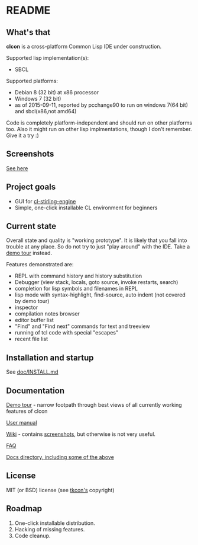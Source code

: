 # README #

## What's that
**clcon** is a cross-platform Common Lisp IDE under construction.

Supported lisp implementation(s):

- SBCL

Supported platforms: 

- Debian 8 (32 bit) at x86 processor
- Windows 7 (32 bit)
- as of 2015-09-11, reported by pcchange90 to run on windows 7(64 bit) and sbcl(x86,not amd64)

Code is completely platform-independent and should run on other platforms too. Also it might run on other lisp implmentations, though I don't remember. Give it a try :) 

## Screenshots
[See here](https://bitbucket.org/budden/clcon/wiki/Screenshots)

## Project goals
- GUI for [cl-stirling-engine](https://bitbucket.org/budden/cl-stirling-engine)
- Simple, one-click installable CL environment for beginners

## Current state
Overall state and quality is "working prototype".
It is likely that you fall into trouble at any place. 
So do not try to just "play around" with the IDE. Take
a [demo tour](doc/demo-tour.md) instead.

Features demonstrated are: 

- REPL with command history and history substitution
- Debugger (view stack, locals, goto source, invoke restarts, search)
- completion for lisp symbols and filenames in REPL
- lisp mode with syntax-highlight, find-source, auto indent (not covered by demo tour)
- inspector 
- compilation notes browser
- editor buffer list
- "Find" and "Find next" commands for text and treeview
- running of tcl code with special "escapes"
- recent file list

## Installation and startup
See [doc/INSTALL.md](https://bitbucket.org/budden/clcon/src/default/doc/INSTALL.md)

## Documentation

[Demo tour](doc/demo-tour.md) - narrow footpath through best views of all currently working features of clcon

[User manual](https://bitbucket.org/budden/clcon/src/default/doc/user-manual.md)

[Wiki](https://bitbucket.org/budden/clcon/wiki/) - contains [screenshots](https://bitbucket.org/budden/clcon/wiki/Screenshots), but otherwise is not very useful.  

[FAQ](https://bitbucket.org/budden/clcon/src/default/doc/FAQ.md)

[Docs directory, including some of the above](https://bitbucket.org/budden/clcon/src/default/doc/)

## License
MIT (or BSD) license (see [tkcon's](http://tkcon.sourceforge.net/) copyright)

## Roadmap
1. One-click installable distribution.
2. Hacking of missing features.
3. Code cleanup.